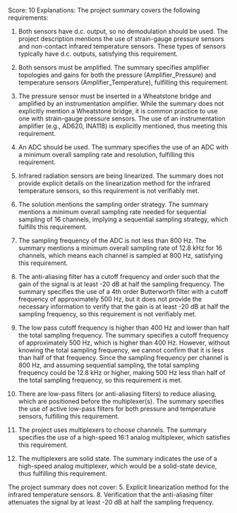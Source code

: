 Score: 10
Explanations: 
The project summary covers the following requirements:

1. Both sensors have d.c. output, so no demodulation should be used. The project description mentions the use of strain-gauge pressure sensors and non-contact infrared temperature sensors. These types of sensors typically have d.c. outputs, satisfying this requirement.

2. Both sensors must be amplified. The summary specifies amplifier topologies and gains for both the pressure (Amplifier_Pressure) and temperature sensors (Amplifier_Temperature), fulfilling this requirement.

3. The pressure sensor must be inserted in a Wheatstone bridge and amplified by an instrumentation amplifier. While the summary does not explicitly mention a Wheatstone bridge, it is common practice to use one with strain-gauge pressure sensors. The use of an instrumentation amplifier (e.g., AD620, INA118) is explicitly mentioned, thus meeting this requirement.

4. An ADC should be used. The summary specifies the use of an ADC with a minimum overall sampling rate and resolution, fulfilling this requirement.

5. Infrared radiation sensors are being linearized. The summary does not provide explicit details on the linearization method for the infrared temperature sensors, so this requirement is not verifiably met.

6. The solution mentions the sampling order strategy. The summary mentions a minimum overall sampling rate needed for sequential sampling of 16 channels, implying a sequential sampling strategy, which fulfills this requirement.

7. The sampling frequency of the ADC is not less than 800 Hz. The summary mentions a minimum overall sampling rate of 12.8 kHz for 16 channels, which means each channel is sampled at 800 Hz, satisfying this requirement.

8. The anti-aliasing filter has a cutoff frequency and order such that the gain of the signal is at least -20 dB at half the sampling frequency. The summary specifies the use of a 4th order Butterworth filter with a cutoff frequency of approximately 500 Hz, but it does not provide the necessary information to verify that the gain is at least -20 dB at half the sampling frequency, so this requirement is not verifiably met.

9. The low pass cutoff frequency is higher than 400 Hz and lower than half the total sampling frequency. The summary specifies a cutoff frequency of approximately 500 Hz, which is higher than 400 Hz. However, without knowing the total sampling frequency, we cannot confirm that it is less than half of that frequency. Since the sampling frequency per channel is 800 Hz, and assuming sequential sampling, the total sampling frequency could be 12.8 kHz or higher, making 500 Hz less than half of the total sampling frequency, so this requirement is met.

10. There are low-pass filters (or anti-aliasing filters) to reduce aliasing, which are positioned before the multiplexer(s). The summary specifies the use of active low-pass filters for both pressure and temperature sensors, fulfilling this requirement.

11. The project uses multiplexers to choose channels. The summary specifies the use of a high-speed 16:1 analog multiplexer, which satisfies this requirement.

12. The multiplexers are solid state. The summary indicates the use of a high-speed analog multiplexer, which would be a solid-state device, thus fulfilling this requirement.

The project summary does not cover:
5. Explicit linearization method for the infrared temperature sensors.
8. Verification that the anti-aliasing filter attenuates the signal by at least -20 dB at half the sampling frequency.